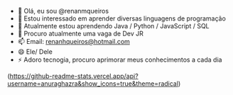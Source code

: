- 👋 Olá, eu sou @renanmqueiros
- 👀 Estou interessado em aprender diversas linguagens de programação
- 🌱 Atualmente estou aprendendo Java / Python / JavaScript / SQL
- 💞️ Procuro atualmente uma vaga de Dev JR
- 📫 Email: renanhqueiros@hotmail.com
- 😄 Ele/ Dele
- ⚡ Adoro tecnogia, procuro aprimorar meus conhecimentos a cada dia

(https://github-readme-stats.vercel.app/api?username=anuraghazra&show_icons=true&theme=radical)
